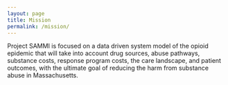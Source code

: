 ```yaml
---
layout: page
title: Mission
permalink: /mission/
---
```


Project SAMMI is focused on a data driven system model of the opioid epidemic that will take into account drug sources, abuse pathways, substance costs, response program costs, the care landscape, and patient outcomes, with the ultimate goal of reducing the harm from substance abuse in Massachusetts. 
